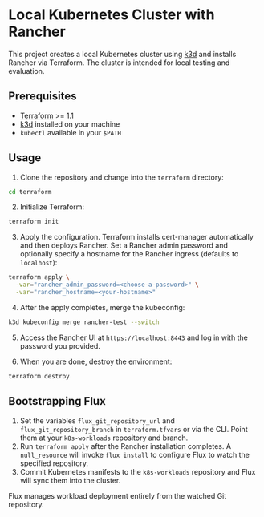 # Local Kubernetes Cluster with Rancher

This project creates a local Kubernetes cluster using [k3d](https://k3d.io/) and installs Rancher via Terraform. The cluster is intended for local testing and evaluation.

## Prerequisites

- [Terraform](https://www.terraform.io/) >= 1.1
- [k3d](https://k3d.io/) installed on your machine
- `kubectl` available in your `$PATH`

## Usage

1. Clone the repository and change into the `terraform` directory:

```bash
cd terraform
```

2. Initialize Terraform:

```bash
terraform init
```

3. Apply the configuration. Terraform installs cert-manager automatically
   and then deploys Rancher. Set a Rancher admin password and optionally
   specify a hostname for the Rancher ingress (defaults to `localhost`):

```bash
terraform apply \
  -var="rancher_admin_password=<choose-a-password>" \
  -var="rancher_hostname=<your-hostname>"
```

4. After the apply completes, merge the kubeconfig:

```bash
k3d kubeconfig merge rancher-test --switch
```

5. Access the Rancher UI at `https://localhost:8443` and log in with the password you provided.

6. When you are done, destroy the environment:

```bash
terraform destroy
```

## Bootstrapping Flux

1. Set the variables `flux_git_repository_url` and `flux_git_repository_branch` in `terraform.tfvars` or via the CLI. Point them at your `k8s-workloads` repository and branch.
2. Run `terraform apply` after the Rancher installation completes. A `null_resource` will invoke `flux install` to configure Flux to watch the specified repository.
3. Commit Kubernetes manifests to the `k8s-workloads` repository and Flux will sync them into the cluster.

Flux manages workload deployment entirely from the watched Git repository.

